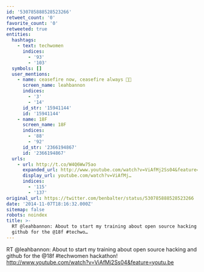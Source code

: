 ```yaml
---
id: '530785888528523266'
retweet_count: '0'
favorite_count: '0'
retweeted: true
entities:
  hashtags:
    - text: techwomen
      indices:
        - '93'
        - '103'
  symbols: []
  user_mentions:
    - name: ceasefire now, ceasefire always 🍞🌹
      screen_name: leahbannon
      indices:
        - '3'
        - '14'
      id_str: '15941144'
      id: '15941144'
    - name: 18F
      screen_name: 18F
      indices:
        - '88'
        - '92'
      id_str: '2366194867'
      id: '2366194867'
  urls:
    - url: http://t.co/W4Q6Ww75ao
      expanded_url: http://www.youtube.com/watch?v=ViAfMj2Ss04&feature=youtu.be
      display_url: youtube.com/watch?v=ViAfMj…
      indices:
        - '115'
        - '137'
original_url: https://twitter.com/benbalter/status/530785888528523266
date: '2014-11-07T18:16:32.000Z'
sitemap: false
robots: noindex
title: >-
  RT @leahbannon: About to start my training about open source hacking and
  github for the @18f #techwo…
---
```


RT @leahbannon: About to start my training about open source hacking and github for the @18f #techwomen hackathon! http://www.youtube.com/watch?v=ViAfMj2Ss04&feature=youtu.be